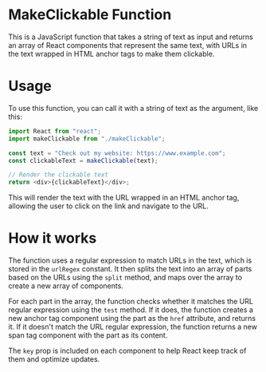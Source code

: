 <!-- @format -->

# MakeClickable Function

This is a JavaScript function that takes a string of text as input and returns an array of React components that represent the same text, with URLs in the text wrapped in HTML anchor tags to make them clickable.

# Usage

To use this function, you can call it with a string of text as the argument, like this:

```js
import React from "react";
import makeClickable from "./makeClickable";

const text = "Check out my website: https://www.example.com";
const clickableText = makeClickable(text);

// Render the clickable text
return <div>{clickableText}</div>;
```

This will render the text with the URL wrapped in an HTML anchor tag, allowing the user to click on the link and navigate to the URL.

# How it works

The function uses a regular expression to match URLs in the text, which is stored in the `urlRegex` constant. It then splits the text into an array of parts based on the URLs using the `split` method, and maps over the array to create a new array of components.

For each part in the array, the function checks whether it matches the URL regular expression using the `test` method. If it does, the function creates a new anchor tag component using the part as the `href` attribute, and returns it. If it doesn't match the URL regular expression, the function returns a new span tag component with the part as its content.

The `key` prop is included on each component to help React keep track of them and optimize updates.
